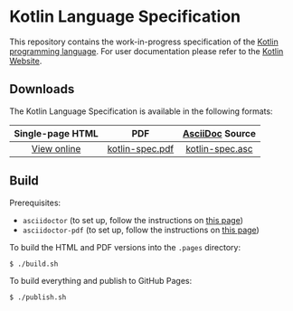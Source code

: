 # Kotlin Language Specification

This repository contains the work-in-progress specification of the [Kotlin programming language](https://kotlinlang.org).
For user documentation please refer to the [Kotlin Website](https://kotlinlang.org).

## Downloads

The Kotlin Language Specification is available in the following formats:  

Single-page HTML | PDF | [AsciiDoc](http://www.methods.co.nz/asciidoc/) Source |
:----:|:----:|:----:
[View online](http://jetbrains.github.io/kotlin-spec/) | [kotlin-spec.pdf](http://jetbrains.github.io/kotlin-spec/kotlin-spec.pdf) | [kotlin-spec.asc](kotlin-spec.asc)

## Build

Prerequisites:
* `asciidoctor` (to set up, follow the instructions on [this page](http://asciidoctor.org/docs/install-toolchain/))
* `asciidoctor-pdf` (to set up, follow the instructions on [this page](http://asciidoctor.org/docs/convert-asciidoc-to-pdf/#install-the-published-gem)) 

To build the HTML and PDF versions into the `.pages` directory: 

``` bash
$ ./build.sh
```

To build everything and publish to GitHub Pages:

``` bash
$ ./publish.sh
```
